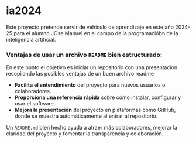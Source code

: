 # ia2024

Este proyecto pretende servir de vehiculo de aprendizaje en este año 2024-25 para el alumno JOse Manuel en el campo de la programacióbn de la inteligencia artificial.


### Ventajas de usar un archivo `README` bien estructurado:

En este punto el objetivo es iniciar un repositorio con una presentación recopilando las posibles ventajas de un buen archivo readme
- **Facilita el entendimiento** del proyecto para nuevos usuarios o colaboradores.
- **Proporciona una referencia rápida** sobre cómo instalar, configurar y usar el software.
- **Mejora la presentación** del proyecto en plataformas como GitHub, donde se muestra automáticamente al entrar al repositorio.

Un `README.md` bien hecho ayuda a atraer más colaboradores, mejorar la claridad del proyecto y fomentar la transparencia y colaboración.
